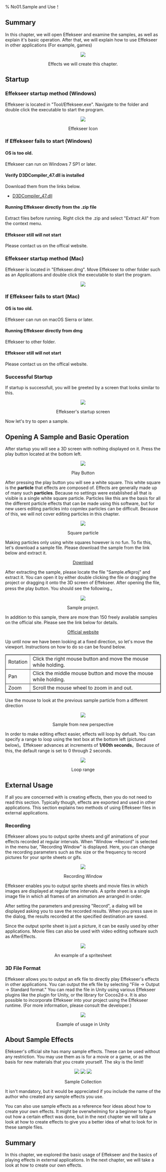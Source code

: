 ﻿% No01.Sample and Use！

<div class="main">

## Summary

In this chapter, we will open Effekseer and examine the samples, as well as explain it's basic operation. After that, we will explain how to use Effekseer in other applications (For example, games)

<div align="center">
<img src="../../img/Tutorial/02_completed.gif">
<p>Effects we will create this chapter. </p>
</div>

## Startup

### Effekseer startup method (Windows)

Effekseer is located in "Tool/Effekseer.exe". Navigate to the folder and double click the executable to start the program.

<div align="center">
<img src="../../img/Tutorial/01_icon.png">
<p>
Effekseer Icon
</p>
</div>

### If Effekseer fails to start (Windows)

#### OS is too old.

Effekseer can run on Windows 7 SP1 or later.

#### Verify D3DCompiler_47.dll is installed

Download them from the links below.

<ul>
<li><a href="https://support.microsoft.com/en-us/help/4020302/the-net-framework-4-7-installation-is-blocked-on-windows-7-windows-ser" target="_top">D3DCompiler_47.dll</a></li>
</ul>

#### Running Effekseer directly from the .zip file

Extract files before running. Right click the .zip and select "Extract All" from the context menu.

#### Effekseer still will not start

Please contact us on the offical website.

### Effekseer startup method (Mac)

Effekseer is located in "Effekseer.dmg". Move Effekseer to other folder such as an Applications and double click the executable to start the program.

<div align="center">
<img src="../../img/Tutorial/01_icon_mac.png">
</div>

### If Effekseer fails to start (Mac)

#### OS is too old.

Effekseer can run on macOS Sierra or later.

#### Running Effekseer directly from dmg

Effekseer to other folder.

#### Effekseer still will not start

Please contact us on the offical website.

### Successful Startup

If startup is successfull, you will be greeted by a screen that looks similar to this.

<div align="center">
<img src="../../img/Tutorial/01_all_en.png">
<p>
Effekseer's startup screen
</p>
</div>

Now let's try to open a sample.

## Opening A Sample and Basic Operation

After startup you will see a 3D screen with nothing displayed on it. Press the play button located at the bottom left.

<div align="center">
<img src="../../img/Tutorial/01_play.png">
<p>
Play Button
</p>
</div>

After pressing the play button you will see a white square. This white square is the <b>particle</b> that effects are composed of. Effects are generally made up of many such <b>particles</b>. Because no settings were established all that is visible is a single white square particle. Particles like this are the basis for all the different particle effects that can be made using this software, but for new users editing particles into copmlex particles can be difficult. Because of this, we will not cover editing particles in this chapter.

<div align="center">
<img src="../../img/Tutorial/01_square.png">
<p>
Square particle
</p>
</div>

Making particles only using white squares however is no fun. To fix this, let's download a sample file. Please download the sample from the link below and extract it.

<div align="center">
<a href = "../../Sample/01_Sample.zip">Download</a>
</div>

After extracting the sample, please locate the file "Sample.efkproj" and extract it. You can open it by either double clicking the file or dragging the project or dragging it onto the 3D screen of Effekseer. After opening the file, press the play button. You should see the following.。






<div align="center">
<img src="../../img/Tutorial/01_sample.png">
<p>
Sample project. 
</p>
</div>

In addition to this sample, there are more than 150 freely available samples on the official site. Please see the link below for details.

<div align="center">
<a href = "https://effekseer.github.io/jp/contribute.html">Official website</a>
</div>

Up until now we have been looking at a fixed direction, so let's move the viewport. Instructions on how to do so can be found below.

<div align="center">
<table border="1">
<tr>
<td>
Rotation
</td>
<td>
Click the right mouse button and move the mouse while holding.
</td>
</tr>
<tr>
<td>
Pan
</td>
<td>
Click the middle mouse button and move the mouse while holding.
</td>
</tr>
<tr>
<td>
Zoom
</td>
<td>
Scroll the mouse wheel to zoom in and out.
</td>
</tr>
</table>
</div>

Use the mouse to look at the previous sample particle from a different direction

<div align="center">
<img src="../../img/Tutorial/01_view.png">
<p>
Sample from new perspective
</p>
</div>

In order to make editing effect easier, effects will loop by defualt. You can specify a range to loop using the text box at the bottom left (pictured below)。Effekseer advances at increments of <b>1/60th seconds</b>。Because of this, the default range is set to 0 through 2 seconds.

<div align="center">
<img src="../../img/Tutorial/01_time_en.png">
<p>
Loop range
</p>
</div>


## External Usage

If all you are concerned with is creating effects, then you do not need to read this section. Typically though, effects are exported and used in other applications. This section explains two methods of using Effekseer files in external applications.

### Recording

Effekseer allows you to output sprite sheets and gif animations of your effects recorded at regular intervals. When "Window ->Record" is selected in the menu bar, "Recording Window" is displayed. Here, you can change the recording parameters such as the size or the frequency to record pictures for your sprite sheets or gifs.

<div align="center">
<img src="../../img/Tutorial/01_record_en.png">
<p>
Recording Window
</p>
</div>

Effekseer enables you to output sprite sheets and movie files in which images are displayed at regular time intervals. A sprite sheet is a single image file in which all frames of an animation are arranged in order.

After setting the parameters and pressing "Record", a dialog will be displayed asking you to save the recorded results. When you press save in the dialog, the results recorded at the specified destination are saved.

Since the output sprite sheet is just a picture, it can be easily used by other applications. Movie files can also be used with video editing software such as AfterEffects.

<div align="center">
<img src="../../img/Tutorial/01_record_sprite.png">
<p>
An example of a spritesheet
</p>
</div>

### 3D File Format

Effekseer allows you to output an efk file to directly play Effekseer's effects in other applications. You can output the efk file by selecting "File -> Output -> Standard format." You can read the file in Unity using various Effekseer plugins like the plugin for Unity, or the library for Cocos2d-x. It is also possible to incorporate Effekseer into your project using the Effekseer runtime. (For more information, please consult the developer.) 


<div align="center">
<img src="../../img/Tutorial/01_unity.png">
<p>
Example of usage in Unity
</p>
</div>

## About Sample Effects 

Efekseer's official site has many sample effects. These can be used without any restriction. You may use them as is for a movie or a game, or as the basis for new materials that you create yourself. The sky is the limit!

<div align="center">
<img src="../../img/Tutorial/01_samples_01.gif">
<img src="../../img/Tutorial/01_samples_02.gif">
<img src="../../img/Tutorial/01_samples_03.gif">
<p>
Sample Collection 
</p>
</div>
        
It isn't mandatory, but it would be appreciated if you include the name of the author who created any sample effects you use.

You can also use sample effects as a reference feor ideas about how to create your own effects. It might be overwhelming for a beginner to figure out how a certain effect was done, but in the next chapter we will take a look at how to create effects to give you a better idea of what to look for in these sample files.

## Summary

In this chapter, we explored the basic usage of Effekseer  and the basics of playing effects in external applications. In the next chapter, we will take a look at how to create our own effects.

</div>